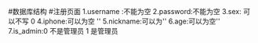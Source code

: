 #数据库结构
#注册页面
1.username :不能为空
2.password:不能为空
3.sex: 可以不写  0
4.iphone:可以为空 ''
5.nickname:可以为''
6.age:可以为空''
7.is_admin:0 不是管理员  1 是管理员